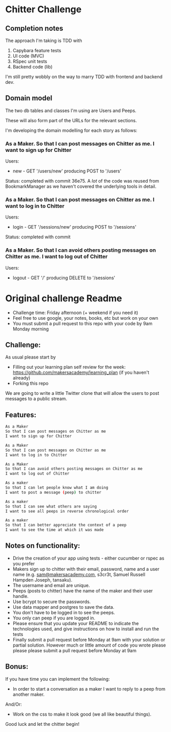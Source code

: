 Chitter Challenge
=================

## Completion notes

The approach I'm taking is TDD with

1) Capybara feature tests
2) UI code (MVC)
3) RSpec unit tests
4) Backend code (lib)

I'm still pretty wobbly on the way to marry TDD with frontend and backend dev.

## Domain model

The two db tables and classes I'm using are Users and Peeps.

These will also form part of the URLs for the relevant sections.

I'm developing the domain modelling for each story as follows:

### As a Maker. So that I can post messages on Chitter as me. I want to sign up for Chitter

Users:

* new - GET '/users/new' producing POST to '/users'

Status: completed with commit 36e75. A *lot* of the code was reused from BookmarkManager as we haven't covered the underlying tools in detail.

### As a Maker. So that I can post messages on Chitter as me. I want to log in to Chitter

Users:

* login - GET '/sessions/new' producing POST to '/sessions'

Status: completed with commit

### As a Maker. So that I can avoid others posting messages on Chitter as me. I want to log out of Chitter

Users:

* logout - GET '/' producing DELETE to '/sessions'



# Original challenge Readme

* Challenge time: Friday afternoon (+ weekend if you need it)
* Feel free to use google, your notes, books, etc but work on your own
* You must submit a pull request to this repo with your code by 9am Monday morning

Challenge:
-------

As usual please start by

* Filling out your learning plan self review for the week: https://github.com/makersacademy/learning_plan (if you haven't already)
* Forking this repo

We are going to write a little Twitter clone that will allow the users to post messages to a public stream.

Features:
-------

```sh
As a Maker
So that I can post messages on Chitter as me
I want to sign up for Chitter

As a Maker
So that I can post messages on Chitter as me
I want to log in to Chitter

As a Maker
So that I can avoid others posting messages on Chitter as me
I want to log out of Chitter

As a maker
So that I can let people know what I am doing  
I want to post a message (peep) to chitter

As a maker
So that I can see what others are saying  
I want to see all peeps in reverse chronological order

As a maker
So that I can better appreciate the context of a peep
I want to see the time at which it was made
```

Notes on functionality:
------

* Drive the creation of your app using tests - either cucumber or rspec as you prefer
* Makers sign up to chitter with their email, password, name and a user name (e.g. sam@makersacademy.com, s3cr3t, Samuel Russell Hampden Joseph, tansaku).
* The username and email are unique.
* Peeps (posts to chitter) have the name of the maker and their user handle.
* Use bcrypt to secure the passwords.
* Use data mapper and postgres to save the data.
* You don't have to be logged in to see the peeps.
* You only can peep if you are logged in.
* Please ensure that you update your README to indicate the technologies used, and give instructions on how to install and run the tests
* Finally submit a pull request before Monday at 9am with your solution or partial solution.  However much or little amount of code you wrote please please please submit a pull request before Monday at 9am

Bonus:
-----

If you have time you can implement the following:

* In order to start a conversation as a maker I want to reply to a peep from another maker.

And/Or:

* Work on the css to make it look good (we all like beautiful things).

Good luck and let the chitter begin!
